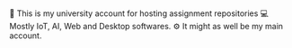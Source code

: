 🥦 This is my university account for hosting assignment repositories
💻 Mostly IoT, AI, Web and Desktop softwares.
⚙️ It might as well be my main account.

<!---
102762373/102762373 is a ✨ special ✨ repository because its `README.md` (this file) appears on your GitHub profile.
You can click the Preview link to take a look at your changes.
--->
